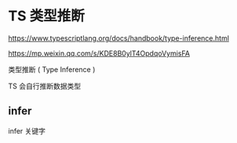 # TS 类型推断

https://www.typescriptlang.org/docs/handbook/type-inference.html

https://mp.weixin.qq.com/s/KDE8B0ylT4OpdqoVymisFA

类型推断 ( Type Inference )

TS 会自行推断数据类型

## infer

infer 关键字
